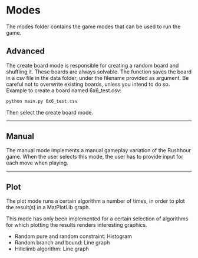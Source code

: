 # Modes

The modes folder contains the game modes that can be used to run the game.

## Advanced

The create board mode is responsible for creating a random board and shuffling it. These boards are always solvable. The function saves the board in a csv file in the data folder, under the filename provided as argument. Be careful not to overwrite existing boards, unless you intend to do so. Example to create a board named 6x6_test.csv:

```bash
python main.py 6x6_test.csv
```
Then select the create board mode.

---

## Manual

The manual mode implements a manual gameplay variation of the Rushhour game. When the user selects this mode, the user has to provide input for each move when playing.

---

## Plot

The plot mode runs a certain algorithm a number of times, in order to plot the result(s) in a MatPlotLib graph.

This mode has only been implemented for a certain selection of algorithms for which plotting the results renders interesting graphics.

* Random pure and random constraint: Histogram
* Random branch and bound: Line graph
* Hillclimb algorithm: Line graph

